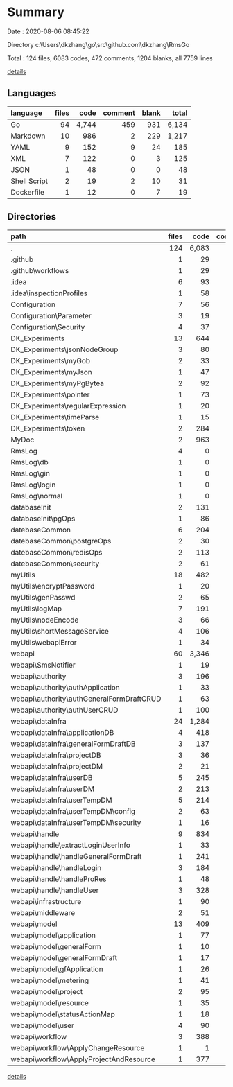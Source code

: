# Summary

Date : 2020-08-06 08:45:22

Directory c:\Users\dkzhang\go\src\github.com\dkzhang\RmsGo

Total : 124 files,  6083 codes, 472 comments, 1204 blanks, all 7759 lines

[details](details.md)

## Languages
| language | files | code | comment | blank | total |
| :--- | ---: | ---: | ---: | ---: | ---: |
| Go | 94 | 4,744 | 459 | 931 | 6,134 |
| Markdown | 10 | 986 | 2 | 229 | 1,217 |
| YAML | 9 | 152 | 9 | 24 | 185 |
| XML | 7 | 122 | 0 | 3 | 125 |
| JSON | 1 | 48 | 0 | 0 | 48 |
| Shell Script | 2 | 19 | 2 | 10 | 31 |
| Dockerfile | 1 | 12 | 0 | 7 | 19 |

## Directories
| path | files | code | comment | blank | total |
| :--- | ---: | ---: | ---: | ---: | ---: |
| . | 124 | 6,083 | 472 | 1,204 | 7,759 |
| .github | 1 | 29 | 0 | 9 | 38 |
| .github\workflows | 1 | 29 | 0 | 9 | 38 |
| .idea | 6 | 93 | 0 | 0 | 93 |
| .idea\inspectionProfiles | 1 | 58 | 0 | 0 | 58 |
| Configuration | 7 | 56 | 8 | 13 | 77 |
| Configuration\Parameter | 3 | 19 | 0 | 5 | 24 |
| Configuration\Security | 4 | 37 | 8 | 8 | 53 |
| DK_Experiments | 13 | 644 | 28 | 113 | 785 |
| DK_Experiments\jsonNodeGroup | 3 | 80 | 0 | 13 | 93 |
| DK_Experiments\myGob | 2 | 33 | 8 | 11 | 52 |
| DK_Experiments\myJson | 1 | 47 | 0 | 8 | 55 |
| DK_Experiments\myPgBytea | 2 | 92 | 0 | 18 | 110 |
| DK_Experiments\pointer | 1 | 73 | 0 | 15 | 88 |
| DK_Experiments\regularExpression | 1 | 20 | 1 | 7 | 28 |
| DK_Experiments\timeParse | 1 | 15 | 0 | 4 | 19 |
| DK_Experiments\token | 2 | 284 | 19 | 37 | 340 |
| MyDoc | 2 | 963 | 2 | 216 | 1,181 |
| RmsLog | 4 | 0 | 0 | 4 | 4 |
| RmsLog\db | 1 | 0 | 0 | 1 | 1 |
| RmsLog\gin | 1 | 0 | 0 | 1 | 1 |
| RmsLog\login | 1 | 0 | 0 | 1 | 1 |
| RmsLog\normal | 1 | 0 | 0 | 1 | 1 |
| databaseInit | 2 | 131 | 0 | 20 | 151 |
| databaseInit\pgOps | 1 | 86 | 0 | 12 | 98 |
| datebaseCommon | 6 | 204 | 32 | 50 | 286 |
| datebaseCommon\postgreOps | 2 | 30 | 9 | 9 | 48 |
| datebaseCommon\redisOps | 2 | 113 | 20 | 28 | 161 |
| datebaseCommon\security | 2 | 61 | 3 | 13 | 77 |
| myUtils | 18 | 482 | 132 | 132 | 746 |
| myUtils\encryptPassword | 1 | 20 | 0 | 4 | 24 |
| myUtils\genPasswd | 2 | 65 | 4 | 14 | 83 |
| myUtils\logMap | 7 | 191 | 83 | 57 | 331 |
| myUtils\nodeEncode | 3 | 66 | 5 | 13 | 84 |
| myUtils\shortMessageService | 4 | 106 | 40 | 36 | 182 |
| myUtils\webapiError | 1 | 34 | 0 | 8 | 42 |
| webapi | 60 | 3,346 | 269 | 631 | 4,246 |
| webapi\SmsNotifier | 1 | 19 | 0 | 7 | 26 |
| webapi\authority | 3 | 196 | 6 | 29 | 231 |
| webapi\authority\authApplication | 1 | 33 | 0 | 7 | 40 |
| webapi\authority\authGeneralFormDraftCRUD | 1 | 63 | 3 | 10 | 76 |
| webapi\authority\authUserCRUD | 1 | 100 | 3 | 12 | 115 |
| webapi\dataInfra | 24 | 1,284 | 60 | 247 | 1,591 |
| webapi\dataInfra\applicationDB | 4 | 418 | 5 | 58 | 481 |
| webapi\dataInfra\generalFormDraftDB | 3 | 137 | 0 | 26 | 163 |
| webapi\dataInfra\projectDB | 3 | 36 | 2 | 14 | 52 |
| webapi\dataInfra\projectDM | 2 | 21 | 14 | 14 | 49 |
| webapi\dataInfra\userDB | 5 | 245 | 12 | 35 | 292 |
| webapi\dataInfra\userDM | 2 | 213 | 21 | 50 | 284 |
| webapi\dataInfra\userTempDM | 5 | 214 | 6 | 50 | 270 |
| webapi\dataInfra\userTempDM\config | 2 | 63 | 1 | 13 | 77 |
| webapi\dataInfra\userTempDM\security | 1 | 16 | 0 | 5 | 21 |
| webapi\handle | 9 | 834 | 67 | 147 | 1,048 |
| webapi\handle\extractLoginUserInfo | 1 | 33 | 0 | 6 | 39 |
| webapi\handle\handleGeneralFormDraft | 1 | 241 | 15 | 37 | 293 |
| webapi\handle\handleLogin | 3 | 184 | 23 | 40 | 247 |
| webapi\handle\handleProRes | 1 | 48 | 15 | 15 | 78 |
| webapi\handle\handleUser | 3 | 328 | 14 | 49 | 391 |
| webapi\infrastructure | 1 | 90 | 12 | 22 | 124 |
| webapi\middleware | 2 | 51 | 14 | 16 | 81 |
| webapi\model | 13 | 409 | 75 | 89 | 573 |
| webapi\model\application | 1 | 77 | 3 | 11 | 91 |
| webapi\model\generalForm | 1 | 10 | 0 | 2 | 12 |
| webapi\model\generalFormDraft | 1 | 17 | 1 | 4 | 22 |
| webapi\model\gfApplication | 1 | 26 | 6 | 8 | 40 |
| webapi\model\metering | 1 | 41 | 0 | 9 | 50 |
| webapi\model\project | 2 | 95 | 1 | 14 | 110 |
| webapi\model\resource | 1 | 35 | 0 | 8 | 43 |
| webapi\model\statusActionMap | 1 | 18 | 1 | 5 | 24 |
| webapi\model\user | 4 | 90 | 63 | 28 | 181 |
| webapi\workflow | 3 | 388 | 31 | 45 | 464 |
| webapi\workflow\ApplyChangeResource | 1 | 1 | 0 | 1 | 2 |
| webapi\workflow\ApplyProjectAndResource | 1 | 377 | 31 | 41 | 449 |

[details](details.md)